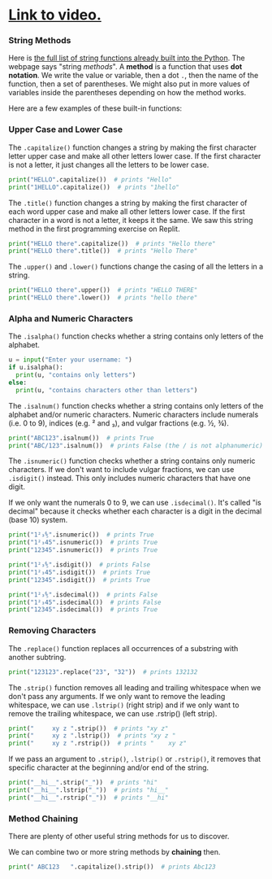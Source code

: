 # [Link to video.](https://www.youtube.com/watch?v=XWCBxSOo6LY&list=PLVD25niNi0Bkuz5cUyBsw_oCgwrKdzgDa)

### String Methods

Here is [the full list of string functions already built into the Python](https://docs.python.org/3/library/stdtypes.html#string-methods). The webpage says "string *methods*". A **method** is a function that uses **dot notation**. We write the value or variable, then a dot `.`, then the name of the function, then a set of parentheses. We might also put in more values of variables inside the parentheses depending on how the method works.

Here are a few examples of these built-in functions:

### Upper Case and Lower Case

The `.capitalize()` function changes a string by making the first character letter upper case and make all other letters lower case. If the first character is not a letter, it just changes all the letters to be lower case.

```python
print("HELLO".capitalize())  # prints "Hello"
print("1HELLO".capitalize())  # prints "1hello"
```

The `.title()` function changes a string by making the first character of each word upper case and make all other letters lower case. If the first character in a word is not a letter, it keeps it the same. We saw this string method in the first programming exercise on Replit.

```python
print("HELLO there".capitalize())  # prints "Hello there"
print("HELLO there".title())  # prints "Hello There"
```

The `.upper()` and `.lower()` functions change the casing of all the letters in a string.

```python
print("HELLO there".upper())  # prints "HELLO THERE"
print("HELLO there".lower())  # prints "hello there"
```

### Alpha and Numeric Characters

The `.isalpha()` function checks whether a string contains only letters of the alphabet.

```python
u = input("Enter your username: ")
if u.isalpha():
  print(u, "contains only letters")
else:
  print(u, "contains characters other than letters")
```

The `.isalnum()` function checks whether a string contains only letters of the alphabet and/or numeric characters. Numeric characters include numerals (i.e. 0 to 9), indices (e.g. ² and ₃), and vulgar fractions (e.g. ½, ¾).

```python
print("ABC123".isalnum())  # prints True
print("ABC/123".isalnum())  # prints False (the / is not alphanumeric)
```

The `.isnumeric()` function checks whether a string contains only numeric characters. 
If we don't want to include vulgar fractions, we can use `.isdigit()` instead. This only includes numeric characters that have one digit.

If we only want the numerals 0 to 9, we can use `.isdecimal()`. It's called "is decimal" because it checks whether each character is a digit in the decimal (base 10) system.

```python
print("1²₃⅘".isnumeric())  # prints True
print("1²₃45".isnumeric())  # prints True
print("12345".isnumeric())  # prints True

print("1²₃⅘".isdigit())  # prints False
print("1²₃45".isdigit())  # prints True
print("12345".isdigit())  # prints True

print("1²₃⅘".isdecimal())  # prints False
print("1²₃45".isdecimal())  # prints False
print("12345".isdecimal())  # prints True
```

### Removing Characters

The `.replace()` function replaces all occurrences of a substring with another subtring.

```python
print("123123".replace("23", "32"))  # prints 132132

```

The `.strip()` function removes all leading and trailing whitespace when we don't pass any arguments. If we only want to remove the leading whitespace, we can use `.lstrip()` (right strip) and if we only want to remove the trailing whitespace, we can use .rstrip() (left strip).

```python
print("     xy z ".strip())  # prints "xy z"
print("     xy z ".lstrip())  # prints "xy z "
print("     xy z ".rstrip())  # prints "    xy z"
```

If we pass an argument to `.strip()`, `.lstrip()` or `.rstrip()`, it removes that specific character at the beginning and/or end of the string.

```python
print("__hi__".strip("_"))  # prints "hi"
print("__hi__".lstrip("_"))  # prints "hi__"
print("__hi__".rstrip("_"))  # prints "__hi"
```

### Method Chaining

There are plenty of other useful string methods for us to discover.

We can combine two or more string methods by **chaining** then.

```python
print(" ABC123   ".capitalize().strip())  # prints Abc123
```
